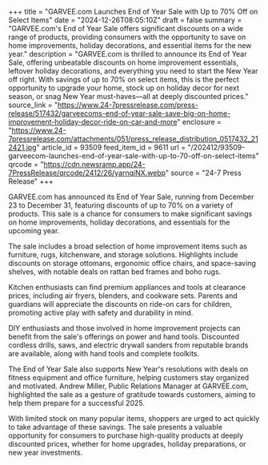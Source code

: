 +++
title = "GARVEE.com Launches End of Year Sale with Up to 70% Off on Select Items"
date = "2024-12-26T08:05:10Z"
draft = false
summary = "GARVEE.com's End of Year Sale offers significant discounts on a wide range of products, providing consumers with the opportunity to save on home improvements, holiday decorations, and essential items for the new year."
description = "GARVEE.com is thrilled to announce its End of Year Sale, offering unbeatable discounts on home improvement essentials, leftover holiday decorations, and everything you need to start the New Year off right. With savings of up to 70% on select items, this is the perfect opportunity to upgrade your home, stock up on holiday decor for next season, or snag New Year must-haves—all at deeply discounted prices."
source_link = "https://www.24-7pressrelease.com/press-release/517432/garveecoms-end-of-year-sale-save-big-on-home-improvement-holiday-decor-ride-on-car-and-more"
enclosure = "https://www.24-7pressrelease.com/attachments/051/press_release_distribution_0517432_212421.jpg"
article_id = 93509
feed_item_id = 9611
url = "/202412/93509-garveecom-launches-end-of-year-sale-with-up-to-70-off-on-select-items"
qrcode = "https://cdn.newsramp.app/24-7PressRelease/qrcode/2412/26/yarnqiNX.webp"
source = "24-7 Press Release"
+++

<p>GARVEE.com has announced its End of Year Sale, running from December 23 to December 31, featuring discounts of up to 70% on a variety of products. This sale is a chance for consumers to make significant savings on home improvements, holiday decorations, and essentials for the upcoming year.</p><p>The sale includes a broad selection of home improvement items such as furniture, rugs, kitchenware, and storage solutions. Highlights include discounts on storage ottomans, ergonomic office chairs, and space-saving shelves, with notable deals on rattan bed frames and boho rugs.</p><p>Kitchen enthusiasts can find premium appliances and tools at clearance prices, including air fryers, blenders, and cookware sets. Parents and guardians will appreciate the discounts on ride-on cars for children, promoting active play with safety and durability in mind.</p><p>DIY enthusiasts and those involved in home improvement projects can benefit from the sale's offerings on power and hand tools. Discounted cordless drills, saws, and electric drywall sanders from reputable brands are available, along with hand tools and complete toolkits.</p><p>The End of Year Sale also supports New Year's resolutions with deals on fitness equipment and office furniture, helping customers stay organized and motivated. Andrew Miller, Public Relations Manager at GARVEE.com, highlighted the sale as a gesture of gratitude towards customers, aiming to help them prepare for a successful 2025.</p><p>With limited stock on many popular items, shoppers are urged to act quickly to take advantage of these savings. The sale presents a valuable opportunity for consumers to purchase high-quality products at deeply discounted prices, whether for home upgrades, holiday preparations, or new year investments.</p>